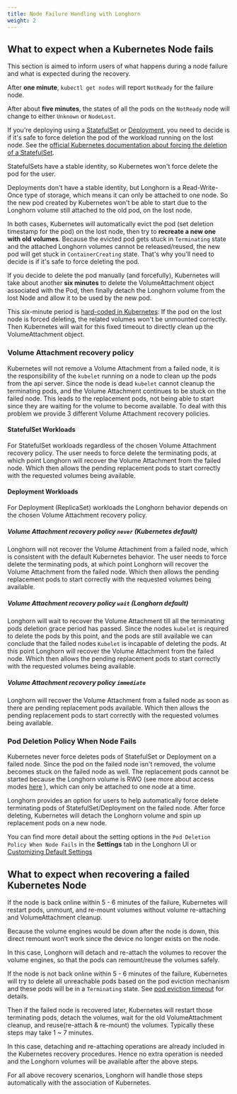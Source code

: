 ```yaml
---
title: Node Failure Handling with Longhorn
weight: 2
---
```


## What to expect when a Kubernetes Node fails

This section is aimed to inform users of what happens during a node failure and what is expected during the recovery.

After **one minute**, `kubectl get nodes` will report `NotReady` for the failure node.

After about **five minutes**, the states of all the pods on the `NotReady` node will change to either `Unknown` or `NodeLost`.

If you're deploying using a [StatefulSet](https://kubernetes.io/docs/concepts/workloads/controllers/statefulset/) or [Deployment,](https://kubernetes.io/docs/concepts/workloads/controllers/deployment/) you need to decide is if it's safe to force deletion the pod of the workload running on the lost node. See the [official Kubernetes documentation about forcing the deletion of a StatefulSet](https://kubernetes.io/docs/tasks/run-application/force-delete-stateful-set-pod/).

StatefulSets have a stable identity, so Kubernetes won't force delete the pod for the user.

Deployments don't have a stable identity, but Longhorn is a Read-Write-Once type of storage, which means it can only be attached to one node. So the new pod created by Kubernetes won't be able to start due to the Longhorn volume still attached to the old pod, on the lost node.

In both cases, Kubernetes will automatically evict the pod (set deletion timestamp for the pod) on the lost node, then try to **recreate a new one with old volumes**. Because the evicted pod gets stuck in `Terminating` state and the attached Longhorn volumes cannot be released/reused, the new pod will get stuck in `ContainerCreating` state. That's why you'll need to decide is if it's safe to force deleting the pod.

If you decide to delete the pod manually (and forcefully), Kubernetes will take about another **six minutes** to delete the VolumeAttachment object associated with the Pod, then finally detach the Longhorn volume from the lost Node and allow it to be used by the new pod.

This six-minute period is [hard-coded in Kubernetes](https://github.com/kubernetes/kubernetes/blob/5e31799701123c50025567b8534e1a62dbc0e9f6/pkg/controller/volume/attachdetach/attach_detach_controller.go#L95): If the pod on the lost node is forced deleting, the related volumes won't be unmounted correctly. Then Kubernetes will wait for this fixed timeout to directly clean up the VolumeAttachment object.

### Volume Attachment recovery policy

Kubernetes will not remove a Volume Attachment from a failed node,
it is the responsibility of the `kubelet` running on a node to clean up the pods from the api server.
Since the node is dead `kubelet` cannot cleanup the terminating pods,
and the Volume Attachment continues to be stuck on the failed node.
This leads to the replacement pods, not being able to start since they are waiting for the volume to become available.
To deal with this problem we provide 3 different Volume Attachment recovery policies.

#### StatefulSet Workloads
For StatefulSet workloads regardless of the chosen Volume Attachment recovery policy.
The user needs to force delete the terminating pods, at which point Longhorn will recover the Volume Attachment from the failed node.
Which then allows the pending replacement pods to start correctly with the requested volumes being available.

#### Deployment Workloads
For Deployment (ReplicaSet) workloads the Longhorn behavior depends on the chosen Volume Attachment recovery policy.

##### Volume Attachment recovery policy `never` *(Kubernetes default)*
Longhorn will not recover the Volume Attachment from a failed node, which is consistent with the default Kubernetes behavior.
The user needs to force delete the terminating pods, at which point Longhorn will recover the Volume Attachment from the failed node.
Which then allows the pending replacement pods to start correctly with the requested volumes being available.

##### Volume Attachment recovery policy `wait` *(Longhorn default)*
Longhorn will wait to recover the Volume Attachment till all the terminating pods deletion grace period has passed.
Since the nodes `kubelet` is required to delete the pods by this point, and the pods are still available we can conclude that the failed nodes `Kubelet` is incapable of deleting the pods.
At this point Longhorn will recover the Volume Attachment from the failed node.
Which then allows the pending replacement pods to start correctly with the requested volumes being available.

##### Volume Attachment recovery policy `immediate`
Longhorn will recover the Volume Attachment from a failed node as soon as there are pending replacement pods available.
Which then allows the pending replacement pods to start correctly with the requested volumes being available.

### Pod Deletion Policy When Node Fails

Kubernetes never force deletes pods of StatefulSet or Deployment on a failed node. Since the pod on the failed node isn't removed, the volume becomes stuck on the failed node as well. The replacement pods cannot be started because the Longhorn volume is
RWO (see more about access modes [here](https://kubernetes.io/docs/concepts/storage/persistent-volumes/#access-modes) ), which can
only be attached to one node at a time.

Longhorn provides an option for users to help automatically force delete terminating pods of StatefulSet/Deployment on the failed node. After force deleting, Kubernetes will detach the Longhorn volume and spin up replacement pods on a new node.

You can find more detail about the setting options in the `Pod Deletion Policy When Node Fails` in the **Settings** tab in the Longhorn UI or [Customizing Default Settings](../../advanced-resources/deploy/customizing-default-settings/)

## What to expect when recovering a failed Kubernetes Node

If the node is back online within 5 - 6 minutes of the failure, Kubernetes will restart pods, unmount, and re-mount volumes without volume re-attaching and VolumeAttachment cleanup.

Because the volume engines would be down after the node is down, this direct remount won’t work since the device no longer exists on the node.

In this case, Longhorn will detach and re-attach the volumes to recover the volume engines, so that the pods can remount/reuse the volumes safely.

If the node is not back online within 5 - 6 minutes of the failure, Kubernetes will try to delete all unreachable pods based on the pod eviction mechanism and these pods will be in a `Terminating` state. See [pod eviction timeout](https://kubernetes.io/docs/concepts/architecture/nodes/#condition) for details.

Then if the failed node is recovered later, Kubernetes will restart those terminating pods, detach the volumes, wait for the old VolumeAttachment cleanup, and reuse(re-attach & re-mount) the volumes. Typically these steps may take 1 ~ 7 minutes.

In this case, detaching and re-attaching operations are already included in the Kubernetes recovery procedures. Hence no extra operation is needed and the Longhorn volumes will be available after the above steps.

For all above recovery scenarios, Longhorn will handle those steps automatically with the association of Kubernetes.
